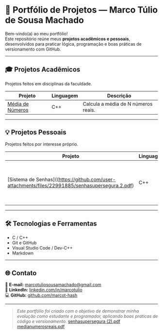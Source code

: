 # 💼 Portfólio de Projetos — Marco Túlio de Sousa Machado

Bem-vindo(a) ao meu portfólio!  
Este repositório reúne meus **projetos acadêmicos e pessoais**, desenvolvidos para praticar lógica, programação e boas práticas de versionamento com GitHub.

---

## 🎓 Projetos Acadêmicos
Projetos feitos em disciplinas da faculdade.

| Projeto | Linguagem | Descrição |
|----------|------------|------------|
| [Média de Números]((https://github.com/user-attachments/files/22991886/medianumerosreais.pdf)) | C++ | Calcula a média de N números reais. |

---

## 💡 Projetos Pessoais
Projetos feitos por interesse próprio.

| Projeto | Linguagem | Descrição |
|----------|------------|------------|
| [Sistema de Senhas]((https://github.com/user-attachments/files/22991885/senhasupersegura.2.pdf) | C++ | Sistema simples de login com senha e limite de tentativas. |

---

## 🛠️ Tecnologias e Ferramentas
- C / C++
- Git e GitHub
- Visual Studio Code / Dev-C++
- Markdown

---

## 🌐 Contato
📧 **E-mail:** marcotuliosousamachado@gmail.com  
🔗 **LinkedIn:** [linkedin.com/in/marcotulio](https://www.linkedin.com/feed/?trk=onboarding-landing)  
💻 **GitHub:** [github.com/marcot-hash](https://github.com/marcot-hash)

---

> *Este portfólio foi criado com o objetivo de demonstrar minha evolução como estudante e programador, aplicando boas práticas de código e versionamento.*
[senhasupersegura (2).pdf](https://github.com/user-attachments/files/22991885/senhasupersegura.2.pdf)
[medianumerosreais.pdf](https://github.com/user-attachments/files/22991886/medianumerosreais.pdf)
